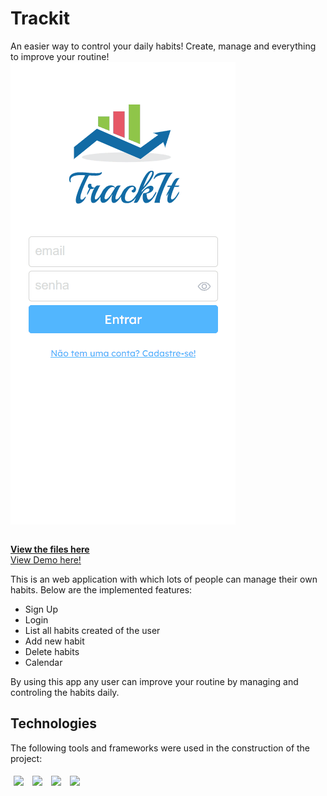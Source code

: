 # Trackit

An easier way to control your daily habits! Create, manage and everything to improve your routine! 
<br />
      <img src="./src/assets/img/TrackIt-Showcase.gif" align="center"/>
 <p>
    <br />
    <a href="https://github.com/vinicbarros/TrackIt"><strong>View the files here</strong></a>
    <br />
    <a href="https://trackit-blue-three.vercel.app">View Demo here!</a>
    <br />
  </p>

This is an web application with which lots of people can manage their own habits. Below are the implemented features:

- Sign Up
- Login
- List all habits created of the user
- Add new habit
- Delete habits
- Calendar

By using this app any user can improve your routine by managing and controling the habits daily.
  
## Technologies
The following tools and frameworks were used in the construction of the project:<br>
<p>
  <img style='margin: 5px;' src='https://img.shields.io/badge/styled-components%20-%2320232a.svg?&style=for-the-badge&color=b8679e&logo=styled-components&logoColor=%3a3a3a'>
  <img style='margin: 5px;' src='https://img.shields.io/badge/axios%20-%2320232a.svg?&style=for-the-badge&color=informational'>
  <img style='margin: 5px;' src="https://img.shields.io/badge/react-app%20-%2320232a.svg?&style=for-the-badge&color=60ddf9&logo=react&logoColor=%2361DAFB"/>
  <img style='margin: 5px;' src="https://img.shields.io/badge/react_route%20-%2320232a.svg?&style=for-the-badge&logo=react&logoColor=%2361DAFB"/>
</p>

